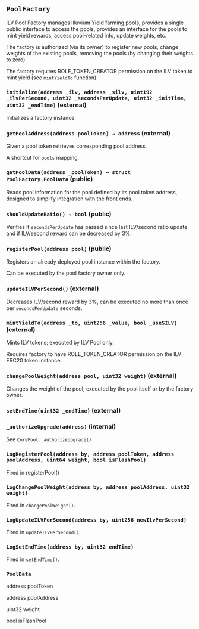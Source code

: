 ## `PoolFactory`

ILV Pool Factory manages Illuvium Yield farming pools, provides a single
public interface to access the pools, provides an interface for the pools
to mint yield rewards, access pool-related info, update weights, etc.

The factory is authorized (via its owner) to register new pools, change weights
of the existing pools, removing the pools (by changing their weights to zero).

The factory requires ROLE_TOKEN_CREATOR permission on the ILV token to mint yield
(see `mintYieldTo` function).

### `initialize(address _ilv, address _silv, uint192 _ilvPerSecond, uint32 _secondsPerUpdate, uint32 _initTime, uint32 _endTime)` (external)

Initializes a factory instance

### `getPoolAddress(address poolToken) → address` (external)

Given a pool token retrieves corresponding pool address.

A shortcut for `pools` mapping.

### `getPoolData(address _poolToken) → struct PoolFactory.PoolData` (public)

Reads pool information for the pool defined by its pool token address,
designed to simplify integration with the front ends.

### `shouldUpdateRatio() → bool` (public)

Verifies if `secondsPerUpdate` has passed since last ILV/second
ratio update and if ILV/second reward can be decreased by 3%.

### `registerPool(address pool)` (public)

Registers an already deployed pool instance within the factory.

Can be executed by the pool factory owner only.

### `updateILVPerSecond()` (external)

Decreases ILV/second reward by 3%, can be executed
no more than once per `secondsPerUpdate` seconds.

### `mintYieldTo(address _to, uint256 _value, bool _useSILV)` (external)

Mints ILV tokens; executed by ILV Pool only.

Requires factory to have ROLE_TOKEN_CREATOR permission
on the ILV ERC20 token instance.

### `changePoolWeight(address pool, uint32 weight)` (external)

Changes the weight of the pool;
executed by the pool itself or by the factory owner.

### `setEndTime(uint32 _endTime)` (external)

### `_authorizeUpgrade(address)` (internal)

See `CorePool._authorizeUpgrade()`

### `LogRegisterPool(address by, address poolToken, address poolAddress, uint64 weight, bool isFlashPool)`

Fired in registerPool()

### `LogChangePoolWeight(address by, address poolAddress, uint32 weight)`

Fired in `changePoolWeight()`.

### `LogUpdateILVPerSecond(address by, uint256 newIlvPerSecond)`

Fired in `updateILVPerSecond()`.

### `LogSetEndTime(address by, uint32 endTime)`

Fired in `setEndTime()`.

### `PoolData`

address poolToken

address poolAddress

uint32 weight

bool isFlashPool
